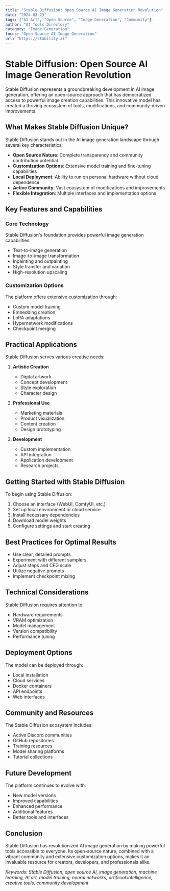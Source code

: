 ```yaml
---
title: "Stable Diffusion: Open Source AI Image Generation Revolution"
date: "2024-03-23"
tags: ["AI Art", "Open Source", "Image Generation", "Community"]
author: "AI Tools Directory"
category: "Image Generation"
focus: "Open Source AI Image Generation"
url: "https://stability.ai"
---
```


# Stable Diffusion: Open Source AI Image Generation Revolution

Stable Diffusion represents a groundbreaking development in AI image generation, offering an open-source approach that has democratized access to powerful image creation capabilities. This innovative model has created a thriving ecosystem of tools, modifications, and community-driven improvements.

## What Makes Stable Diffusion Unique?

Stable Diffusion stands out in the AI image generation landscape through several key characteristics:

- **Open Source Nature**: Complete transparency and community contribution potential
- **Customization Options**: Extensive model training and fine-tuning capabilities
- **Local Deployment**: Ability to run on personal hardware without cloud dependence
- **Active Community**: Vast ecosystem of modifications and improvements
- **Flexible Integration**: Multiple interfaces and implementation options

## Key Features and Capabilities

### Core Technology
Stable Diffusion's foundation provides powerful image generation capabilities:

- Text-to-image generation
- Image-to-image transformation
- Inpainting and outpainting
- Style transfer and variation
- High-resolution upscaling

### Customization Options
The platform offers extensive customization through:

- Custom model training
- Embedding creation
- LoRA adaptations
- Hypernetwork modifications
- Checkpoint merging

## Practical Applications

Stable Diffusion serves various creative needs:

1. **Artistic Creation**
   - Digital artwork
   - Concept development
   - Style exploration
   - Character design

2. **Professional Use**
   - Marketing materials
   - Product visualization
   - Content creation
   - Design prototyping

3. **Development**
   - Custom implementation
   - API integration
   - Application development
   - Research projects

## Getting Started with Stable Diffusion

To begin using Stable Diffusion:

1. Choose an interface (WebUI, ComfyUI, etc.)
2. Set up local environment or cloud service
3. Install necessary dependencies
4. Download model weights
5. Configure settings and start creating

## Best Practices for Optimal Results

- Use clear, detailed prompts
- Experiment with different samplers
- Adjust steps and CFG scale
- Utilize negative prompts
- Implement checkpoint mixing

## Technical Considerations

Stable Diffusion requires attention to:

- Hardware requirements
- VRAM optimization
- Model management
- Version compatibility
- Performance tuning

## Deployment Options

The model can be deployed through:
- Local installation
- Cloud services
- Docker containers
- API endpoints
- Web interfaces

## Community and Resources

The Stable Diffusion ecosystem includes:
- Active Discord communities
- GitHub repositories
- Training resources
- Model sharing platforms
- Tutorial collections

## Future Development

The platform continues to evolve with:
- New model versions
- Improved capabilities
- Enhanced performance
- Additional features
- Better tools and interfaces

## Conclusion

Stable Diffusion has revolutionized AI image generation by making powerful tools accessible to everyone. Its open-source nature, combined with a vibrant community and extensive customization options, makes it an invaluable resource for creators, developers, and professionals alike.

*Keywords: Stable Diffusion, open source AI, image generation, machine learning, AI art, model training, neural networks, artificial intelligence, creative tools, community development* 